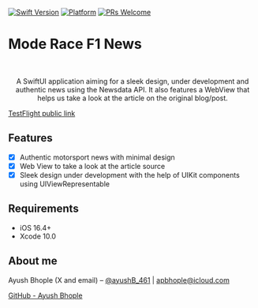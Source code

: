 
[![Swift Version][swift-image]][swift-url]
[![Platform](https://img.shields.io/cocoapods/p/LFAlertController.svg?style=flat)](http://cocoapods.org/pods/LFAlertController)
[![PRs Welcome](https://img.shields.io/badge/PRs-welcome-brightgreen.svg?style=flat-square)](http://makeapullrequest.com)

# Mode Race F1 News
<br />
<p align="center">
  <p align="center">
    A SwiftUI application aiming for a sleek design, under development and authentic news using the Newsdata API.
    It also features a WebView that helps us take a look at the article on the original blog/post.
  </p>
  <p align="left">
    <a href="https://testflight.apple.com/join/BBagGYxX">TestFlight public link</a>
  </p>
</p>

## Features

- [x] Authentic motorsport news with minimal design
- [x] Web View to take a look at the article source
- [x] Sleek design under development with the help of UIKit components using UIViewRepresentable

## Requirements

- iOS 16.4+
- Xcode 10.0

## About me

Ayush Bhople (X and email) – [@ayushB_461](https://x.com/ayushB_461) | apbhople@icloud.com

[GitHub - Ayush Bhople](https://github.com/abhople1902)

[swift-image]: https://img.shields.io/badge/swift-5.9-brightgreen.svg
[swift-url]: https://swift.org/
